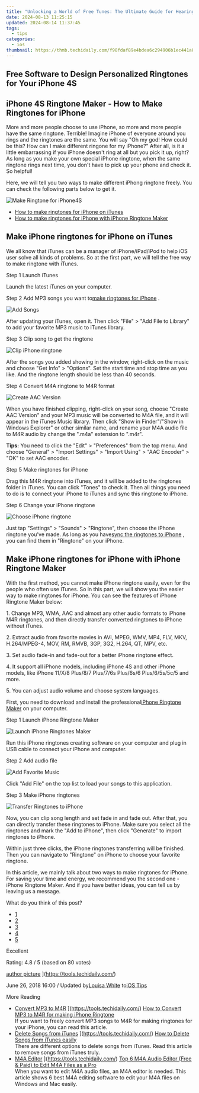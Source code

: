 ```yaml
---
title: "Unlocking a World of Free Tunes: The Ultimate Guide for Hearing Music on Your iPad for Free"
date: 2024-08-13 11:25:15
updated: 2024-08-14 11:37:45
tags:
  - tips
categories:
  - ios
thumbnail: https://thmb.techidaily.com/f98fdaf89e4bdea6c294906b1ec441a8350731ced113bf3e78f52392f565d416.jpg
---
```


## Free Software to Design Personalized Ringtones for Your iPhone 4S

## iPhone 4S Ringtone Maker - How to Make Ringtones for iPhone

 More and more people choose to use iPhone, so more and more people have the same ringtone. Terrible! Imagine iPhone of everyone around you rings and the ringtones are the same. You will say "Oh my god! How could be this? How can I make different ringone for my iPhone?" After all, is it a little embarrassing if you iPhone doesn't ring at all but you pick it up, right? As long as you make your own special iPhone ringtone, when the same ringtone rings next time, you don't have to pick up your phone and check it. So helpful!

 Here, we will tell you two ways to make different iPhong ringtone freely. You can check the following parts below to get it.

![Make Ringtone for iPhone4S](https://www.aiseesoft.com/images/iphone-ringtone-maker/make-ringtones-for-iphone4s.jpg)

* [How to make ringtones for iPhone on iTunes](https://tools.techidaily.com/aiseesoft/iphone-ringtone-maker/)
* [How to make ringtones for iPhone with iPhone Ringtone Maker](https://tools.techidaily.com/aiseesoft/iphone-ringtone-maker/)

## Make iPhone ringtones for iPhone on iTunes

 We all know that iTunes can be a manager of iPhone/iPad/iPod to help iOS user solve all kinds of problems. So at the first part, we will tell the free way to make ringtone with iTunes.

Step 1 Launch iTunes

Launch the latest iTunes on your computer.

Step 2 Add MP3 songs you want to[make ringtones for iPhone](https://tools.techidaily.com/aiseesoft/iphone-ringtone-maker/) .

![Add Songs](https://www.aiseesoft.com/images/iphone-ringtone-maker-for-mac/add-songs.jpg)

 After updating your iTunes, open it. Then click "File" > "Add File to Library" to add your favorite MP3 music to iTunes library.

Step 3 Clip song to get the ringtone

![Clip iPhone ringtone](https://www.aiseesoft.com/images/iphone-ringtone-maker/clip-song.jpg)

 After the songs you added showing in the window, right-click on the music and choose "Get Info" > "Options". Set the start time and stop time as you like. And the ringtone length should be less than 40 seconds.

Step 4 Convert M4A ringtone to M4R format

![Create AAC Version](https://www.aiseesoft.com/images/iphone-ringtone-maker/create-aac-version.jpg)

 When you have finished clipping, right-click on your song, choose "Create AAC Version" and your MP3 music will be converted to M4A file, and it will appear in the iTunes Music library. Then click "Show in Finder"/"Show in Windows Explorer" or other similar name, and rename your M4A audio file to M4R audio by change the ".m4a" extension to ".m4r".

**Tips:** You need to click the "Edit" > "Preferences" from the top menu. And choose "General" > "Import Settings" > "Import Using" > "AAC Encoder" > "OK" to set AAC encoder.

Step 5 Make ringtones for iPhone

 Drag this M4R ringtone into iTunes, and it will be added to the ringtones folder in iTunes. You can click "Tones" to check it. Then all things you need to do is to connect your iPhone to iTunes and sync this ringtone to iPhone.

Step 6 Change your iPhone ringtone

![Choose iPhone ringtone](https://www.aiseesoft.com/images/iphone-ringtone-maker/choose-phone-ringtone.jpg)

 Just tap "Settings" > "Sounds" > "Ringtone", then choose the iPhone ringtone you've made. As long as you have[sync the ringtones to iPhone](https://tools.techidaily.com/) , you can find them in "Ringtone" on your iPhone.

## Make iPhone ringtones for iPhone with iPhone Ringtone Maker

 With the first method, you cannot make iPhone ringtone easily, even for the people who often use iTunes. So in this part, we will show you the easier way to make ringtones for iPhone. You can see the features of iPhone Ringtone Maker below:

 1\. Change MP3, WMA, AAC and almost any other audio formats to iPhone M4R ringtones, and then directly transfer converted ringtones to iPhone without iTunes.

 2\. Extract audio from favorite movies in AVI, MPEG, WMV, MP4, FLV, MKV, H.264/MPEG-4, MOV, RM, RMVB, 3GP, 3G2, H.264, QT, MPV, etc.

3\. Set audio fade-in and fade-out for a better iPhone ringtone effect.

 4\. It support all iPhone models, including iPhone 4S and other iPhone models, like iPhone 11/X/8 Plus/8/7 Plus/7/6s Plus/6s/6 Plus/6/5s/5c/5 and more.

5\. You can adjust audio volume and choose system languages.

 First, you need to download and install the professional[iPhone Ringtone Maker](https://tools.techidaily.com/aiseesoft/iphone-ringtone-maker/) on your computer.

[](https://secure.2checkout.com/order/checkout.php?PRODS=3851644&QTY=1&CART=1&CARD=1&COUPON=AISEOHC&DESIGN_TYPE=2&SHORT_FORM=1&AFFILIATE=108875) [](https://secure.2checkout.com/order/checkout.php?PRODS=3851645&QTY=1&CART=1&CARD=1&COUPON=AISEOHC&DESIGN_TYPE=2&SHORT_FORM=1&AFFILIATE=108875)

Step 1 Launch iPhone Ringtone Maker

![Launch iPhone Ringtones Maker](https://www.aiseesoft.com/images/iphone-ringtone-maker/launch-iphone-ringtone-maker.jpg)

 Run this iPhone ringtones creating software on your computer and plug in USB cable to connect your iPhone and computer.

Step 2 Add audio file

![Add Favorite Music](https://www.aiseesoft.com/images/iphone-ringtone-maker/add-songs.jpg)

Click "Add File" on the top list to load your songs to this application.

Step 3 Make iPhone ringtones

![Transfer Ringtones to iPhone](https://www.aiseesoft.com/images/iphone-ringtone-maker/transfer-ringtone-to-iphone.jpg)

 Now, you can clip song length and set fade in and fade out. After that, you can directly transfer these ringtones to iPhone. Make sure you select all the ringtones and mark the "Add to iPhone", then click "Generate" to import ringtones to iPhone.

 Within just three clicks, the iPhone ringtones transferring will be finished. Then you can navigate to "Ringtone" on iPhone to choose your favorite ringtone.

 In this article, we mainly talk about two ways to make ringtones for iPhone. For saving your time and energy, we recommend you the second one - iPhone Ringtone Maker. And if you have better ideas, you can tell us by leaving us a message.

What do you think of this post?

* [1](https://tools.techidaily.com/aiseesoft/iphone-ringtone-maker/)
* [2](https://tools.techidaily.com/aiseesoft/iphone-ringtone-maker/)
* [3](https://tools.techidaily.com/aiseesoft/iphone-ringtone-maker/)
* [4](https://tools.techidaily.com/aiseesoft/iphone-ringtone-maker/)
* [5](https://tools.techidaily.com/aiseesoft/iphone-ringtone-maker/)

Excellent

Rating: 4.8 / 5 (based on 80 votes)

[author picture](https://www.aiseesoft.com/images/author/louisa.png) ](https://tools.techidaily.com/)

 June 26, 2018 16:00 / Updated by[Louisa White](https://tools.techidaily.com/) to[iOS Tips](https://tools.techidaily.com/)

More Reading

* [Convert MP3 to M4R](https://www.aiseesoft.com/images/more-reading/convert-mp3-m4r-on-mac-s.jpg) ](https://tools.techidaily.com/) [How to Convert MP3 to M4R for making iPhone Ringtone](https://tools.techidaily.com/)  
 If you want to freely convert MP3 songs to M4R for making ringtones for your iPhone, you can read this article.
* [Delete Songs from iTunes](https://www.aiseesoft.com/images/more-reading/delete-music-from-itunes-s.jpg) ](https://tools.techidaily.com/) [How to Delete Songs from iTunes easily](https://tools.techidaily.com/)  
 There are different options to delete songs from iTunes. Read this article to remove songs from iTunes truly.
* [M4A Editor](https://www.aiseesoft.com/images/more-reading/m4a-editor-s.jpg) ](https://tools.techidaily.com/) [Top 6 M4A Audio Editor (Free & Paid) to Edit M4A Files as a Pro](https://tools.techidaily.com/)  
 When you want to edit M4A audio files, an M4A editor is needed. This article shows 6 best M4A editing software to edit your M4A files on Windows and Mac easily.

<ins class="adsbygoogle"
     style="display:block"
     data-ad-format="autorelaxed"
     data-ad-client="ca-pub-7571918770474297"
     data-ad-slot="1223367746"></ins>



<ins class="adsbygoogle"
     style="display:block"
     data-ad-client="ca-pub-7571918770474297"
     data-ad-slot="8358498916"
     data-ad-format="auto"
     data-full-width-responsive="true"></ins>
